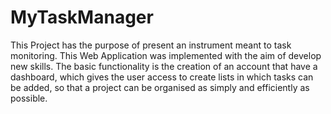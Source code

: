 # MyTaskManager

This Project has the purpose of present an instrument meant to task monitoring.
This Web Application was implemented with the aim of develop new skills.
The basic functionality is the creation of an account that have a dashboard, which gives the user access to create lists in which tasks can be added,
so that a project can be organised as simply and efficiently as possible.

